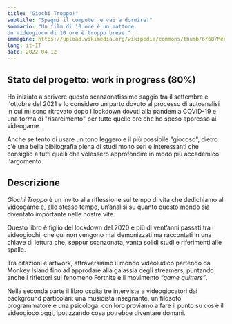 ```yaml
---
title: "Giochi Troppo!"
subtitle: "Spegni il computer e vai a dormire!"
sommario: "Un film di 10 ore è un mattone.
Un videogioco di 10 ore è troppo breve."
immagine: https://upload.wikimedia.org/wikipedia/commons/thumb/6/68/Men_at_work_sign_%28green%29.svg/664px-Men_at_work_sign_%28green%29.svg.png
lang: it-IT
date: 2022-04-12
---
```


## Stato del progetto: work in progress (80%)

Ho iniziato a scrivere questo scanzonatissimo saggio tra il settembre e l'ottobre del 2021 e lo considero un parto dovuto al processo di autoanalisi in cui mi sono ritrovato dopo i lockdown dovuti alla pandemia COVID-19 e una forma di "risarcimento" per tutte quelle ore che ho speso appresso ai videogame.

Anche se tento di usare un tono leggero e il più possibile "giocoso", dietro c'è una bella bibliografia piena di studi molto seri e interessanti che consiglio a tutti quelli che volessero approfondire in modo più accademico l'argomento.

## Descrizione

_Giochi Troppo_ è un invito alla riflessione sul tempo di vita che dedichiamo al videogame e, allo stesso tempo, un’analisi su quanto questo mondo sia diventato importante nelle nostre vite.

Questo libro è figlio del lockdown del 2020 e più di vent’anni passati tra i videogiochi, che qui non vengono mai demonizzati ma raccontati in una chiave di lettura che, seppur scanzonata, vanta solidi studi e riferimenti alle spalle.

Tra citazioni e artwork, attraversiamo il mondo videoludico partendo da Monkey Island fino ad approdare alla galassia degli streamers, puntando anche i riflettori sul fenomeno Fortnite e il movimento _“game quitters”_.

Nella seconda parte il libro ospita tre interviste a videogiocatori dai background particolari: una musicista insegnante, un filosofo programmatore e una psicologa: con loro proviamo a fare il punto su cos’è il videogioco oggi, ipotizzando cosa potrebbe diventare domani. 
